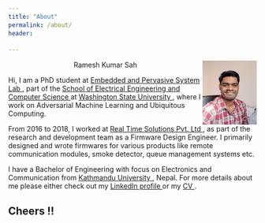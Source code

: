 ```yaml
---
title: "About"
permalink: /about/
header: 

---
```

<p> 
<img src="../assets/images/bio_pic.jpg" width="110" height="130" alt="A convolutional neural network architecture." align="right"/>

<p style="text-align:center">
<name> Ramesh Kumar Sah </name>
</p>

<p>
Hi, I am a PhD student at <a href="http://epsl.eecs.wsu.edu/"> Embedded and Pervasive System Lab </a>, part of the <a href="https://school.eecs.wsu.edu/"> School of 
Electrical Engineering and Computer Science </a> at <a href="https://wsu.edu/"> Washington State University </a>, 
where I work on Adversarial Machine Learning and Ubiquitous Computing.
</p>

<p>
From 2016 to 2018, I worked at <a href="https://rts.com.np/"> Real Time Solutions Pvt. Ltd </a>, as part of the research and
development team as a Firmware Design Engineer. I primarily designed and wrote firmwares for various products
like remote communication modules, smoke detector, queue management systems etc.
</p>

<p>
I have a Bachelor of Engineering with focus on Electronics and Communication from <a href="https://www.ku.edu.np/"> Kathmandu University </a>
, Nepal. For more details about me please either check out my <a href="https://www.linkedin.com/in/rameshkrsah/"> LinkedIn profile </a> or my <a href="../assets/files/cv_2019.pdf">
CV </a>.
</p>

</p>

## Cheers !!
